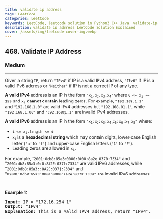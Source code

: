 ```yaml
---
title: validate ip address
tags: LeetCode
categories: LeetCode
keywords: LeetCode, leetcode solution in Python3 C++ Java, validate-ip-address solution
description: validate ip address LeetCode Solution Explained
cover: /assets/img/leetcode-cover-img.webp
---
```





<h2>468. Validate IP Address</h2><h3>Medium</h3><hr><div><p>Given a string <code>IP</code>, return <code>"IPv4"</code> if IP is a valid IPv4 address,&nbsp;<code>"IPv6"</code> if&nbsp;IP is a valid IPv6 address or <code>"Neither"</code> if IP is not a correct IP of any type.</p>

<p><strong>A valid IPv4</strong> address&nbsp;is an IP in the form <code>"x<sub>1</sub>.x<sub>2</sub>.x<sub>3</sub>.x<sub>4</sub>"</code> where <code>0 &lt;=&nbsp;x<sub><span style="font-size: 10.8333px;">i</span></sub>&nbsp;&lt;= 255</code> and <code>x<sub>i</sub></code> <strong>cannot contain</strong> leading zeros. For example, <code>"192.168.1.1"</code> and&nbsp;<code>"192.168.1.0"</code> are valid IPv4 addresses but <code>"192.168.01.1"</code>, while <code>"192.168.1.00"</code>&nbsp;and <code>"192.168@1.1"</code> are invalid IPv4 addresses.</p>

<p><strong>A valid IPv6</strong> address&nbsp;is an IP in the form <code>"x<sub>1</sub>:x<sub>2</sub>:x<sub>3</sub>:x<sub>4:</sub>x<sub>5</sub>:x<sub>6</sub>:x<sub>7</sub>:x<sub>8</sub>"</code> where:</p>

<ul>
	<li><code>1 &lt;= x<sub>i</sub>.length &lt;= 4</code></li>
	<li><code>x<sub>i</sub></code> is a&nbsp;<strong>hexadecimal string</strong> which may contain digits, lower-case English letter (<code>'a'</code> to <code>'f'</code>) and upper-case English letters (<code>'A'</code> to <code>'F'</code>).</li>
	<li>Leading zeros are allowed in <code>x<sub>i</sub></code>.</li>
</ul>

<p>For example,&nbsp;"<code>2001:0db8:85a3:0000:0000:8a2e:0370:7334"</code>&nbsp;and "<code>2001:db8:85a3:0:0:8A2E:0370:7334"</code> are valid IPv6 addresses, while "<code>2001:0db8:85a3::8A2E:037j:7334"</code>&nbsp;and "<code>02001:0db8:85a3:0000:0000:8a2e:0370:7334"</code> are invalid IPv6 addresses.</p>

<p>&nbsp;</p>
<p><strong>Example 1:</strong></p>

<pre><strong>Input:</strong> IP = "172.16.254.1"
<strong>Output:</strong> "IPv4"
<strong>Explanation:</strong> This is a valid IPv4 address, return "IPv4".
</pre>

<p><strong>Example 2:</strong></p>

<pre><strong>Input:</strong> IP = "2001:0db8:85a3:0:0:8A2E:0370:7334"
<strong>Output:</strong> "IPv6"
<strong>Explanation:</strong> This is a valid IPv6 address, return "IPv6".
</pre>

<p><strong>Example 3:</strong></p>

<pre><strong>Input:</strong> IP = "256.256.256.256"
<strong>Output:</strong> "Neither"
<strong>Explanation:</strong> This is neither a IPv4 address nor a IPv6 address.
</pre>

<p><strong>Example 4:</strong></p>

<pre><strong>Input:</strong> IP = "2001:0db8:85a3:0:0:8A2E:0370:7334:"
<strong>Output:</strong> "Neither"
</pre>

<p><strong>Example 5:</strong></p>

<pre><strong>Input:</strong> IP = "1e1.4.5.6"
<strong>Output:</strong> "Neither"
</pre>

<p>&nbsp;</p>
<p><strong>Constraints:</strong></p>

<ul>
	<li><code>IP</code> consists only of English letters, digits and the characters <code>'.'</code> and <code>':'</code>.</li>
</ul>
</div>

---




```cpp
class Solution {
public:
    int helper1(string s){
        int n=s.size();
        if(s[n-1]=='.') return -1;
        vector<string>v;
        string temp;
        stringstream ss(s);
        while(getline(ss,temp,'.')){
            if(temp.size()==0) return -1;
            v.push_back(temp);
        }
        if(v.size()>4 || v.size() <4) return -1;
        for(auto i:v){
            if(i.size()>3 || i.size()<1) return -1;
            for(auto j:i){
                if(isalpha(j)) return -1;
            }
            int num=stoi(i);
            if(num==0 && i.size()>=2) return -1;
            if(num>0 && i[0]=='0') return -1;
            if(num>255 || num<0 ) return -1;
        }
        return 1;
    }
    bool ischaracter(char c){
        if(isdigit(c)) return true;
        if(isalpha(c)){
            if(c=='a' || c=='b'|| c=='c'||c=='d'||c=='e'||c=='f' || c=='A'|| c=='B'|| c=='C'||c=='D' ||c=='E'|| c=='F') return true;
            else return false;
        }
        return false;
    }
    int helper2(string s){
        if(s.size()<15) return -1;
        vector<string>v;
        string temp;
        stringstream ss(s);
        int n=s.size();
        if(s[n-1]==':') return -1;
        while(getline(ss,temp,':')){
            if(temp.size()==0) return -1;
            v.push_back(temp);
        }
        if(v.size()<8 || v.size()>8) return -1;
        for(auto i:v){
            if(i.size()>4 ||i.size()<1) return -1;
            for(auto j:i){
                if(!ischaracter(j)) return -1;
            }
        }
        return 1;
    }
    string validIPAddress(string IP) {
        if(IP.size()==0) return "Neither";
        if(helper1(IP)==1) return "IPv4";
        if(helper2(IP)==1) return "IPv6";
        return "Neither";
    }
};
```
